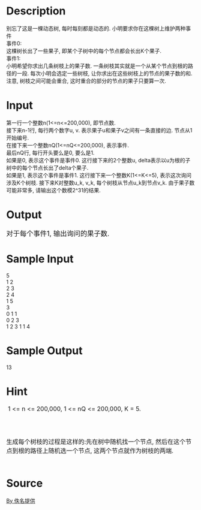 
# Description

<div class="content"><p></p>
<div>别忘了这是一棵动态树, 每时每刻都是动态的. 小明要求你在这棵树上维护两种事件</div>
<div>事件0:</div>
<div>这棵树长出了一些果子, 即某个子树中的每个节点都会长出K个果子.</div>
<div>事件1:</div>
<div>小明希望你求出几条树枝上的果子数. 一条树枝其实就是一个从某个节点到根的路径的一段. 每次小明会选定一些树枝, 让你求出在这些树枝上的节点的果子数的和. 注意, 树枝之间可能会重合, 这时重合的部分的节点的果子只要算一次.</div>
<div></div></div>

# Input

<div class="content"><div>第一行一个整数n(1&lt;=n&lt;=200,000), 即节点数.</div>
<div>接下来n-1行, 每行两个数字u, v. 表示果子u和果子v之间有一条直接的边. 节点从1开始编号.</div>
<div>在接下来一个整数nQ(1&lt;=nQ&lt;=200,000), 表示事件.</div>
<div>最后nQ行, 每行开头要么是0, 要么是1.</div>
<div>如果是0, 表示这个事件是事件0. 这行接下来的2个整数u, delta表示以u为根的子树中的每个节点长出了delta个果子.</div>
<div>如果是1, 表示这个事件是事件1. 这行接下来一个整数K(1&lt;=K&lt;=5), 表示这次询问涉及K个树枝. 接下来K对整数u_k, v_k, 每个树枝从节点u_k到节点v_k. 由于果子数可能非常多, 请输出这个数模2^31的结果.</div></div>

# Output

<div class="content"><p><font size="4">对于每个事件1, 输出询问的果子数.<br/>
</font></p></div>

# Sample Input

<div class="content"><span class="sampledata">5<br/>
1 2<br/>
2 3<br/>
2 4<br/>
1 5<br/>
3<br/>
0 1 1<br/>
0 2 3<br/>
1 2 3 1 1 4<br/>
</span></div>

# Sample Output

<div class="content"><span class="sampledata">13<br/>
</span></div>

# Hint

<div class="content"><p></p><p><span style="font-size: medium"> 1 &lt;= n &lt;= 200,000, 1 &lt;= nQ &lt;= 200,000, K = 5.<br/><br/>
</span></p><br/>
<p><span style="font-size: medium">生成每个树枝的过程是这样的:先在树中随机找一个节点, 然后在这个节点到根的路径上随机选一个节点, 这两个节点就作为树枝的两端.<br/><br/>
</span></p><p></p></div>

# Source

<div class="content"><p><a href="problemset.php?search=By 佚名提供">By 佚名提供</a></p></div>

